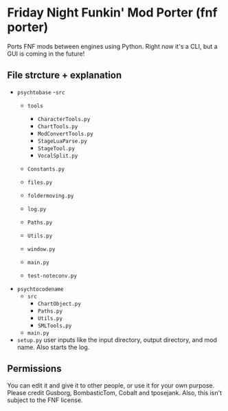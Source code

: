 # Friday Night Funkin' Mod Porter (fnf porter)

Ports FNF mods between engines using Python. Right now it's a CLI, but a GUI is coming in the future!

## File strcture + explanation
- `psychtobase`
  -`src`
  - `tools`
    - `CharacterTools.py`
    - `ChartTools.py`
    - `ModConvertTools.py`
    - `StageLuaParse.py`
    - `StageTool.py`
    - `VocalSplit.py`
    
  - `Constants.py`
  - `files.py`
  - `foldermoving.py`
  - `log.py`
  - `Paths.py`
  - `Utils.py`
  - `window.py`
  - `main.py`
  - `test-noteconv.py`
- `psychtocodename`
  - `src`
    - `ChartObject.py`
    - `Paths.py`
    - `Utils.py`
    - `SMLTools.py`
  - `main.py`
- `setup.py` user inputs like the input directory, output directory, and mod name. Also starts the log.
## Permissions

You can edit it and give it to other people, or use it for your own purpose. Please credit Gusborg, BombasticTom, Cobalt and tposejank. Also, this isn't subject to the FNF license.
